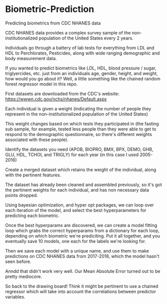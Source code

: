 # Biometric-Prediction
Predicting biometrics from CDC NHANES data

CDC NHANES data provides a complex survey sample of the non-institutionalized population of the United States every 2 years.

Individuals go through a battery of lab tests for everything from LDL and HDL to Perchlorates, Pesticides, along with wide ranging demographic and body measurement data.

If you wanted to predict biometrics like LDL, HDL, blood pressure / sugar, triglyercides, etc. just from an individuals age, gender, height, and weight, how would you go about it?
Well, a little something like the chained random forest regressor model in this repo.

First datasets are downloaded from the CDC's website:
https://wwwn.cdc.gov/nchs/nhanes/Default.aspx

Each individual is given a weight (indicating the number of people they represent in the non-institutionalized population of the United States)

This weight changes based on which tests they participated in (the fasting sub sample, for example, tested less people than they were able to get to respond to the demographic questionnaire, so there's different weights associated with these people).

Identify the datasets you need (APOB, BIOPRO, BMX, BPX, DEMO, GHB, GLU, HDL, TCHOl, and TRIGLY) for each year (in this case I used 2005-2016)

Create a merged dataset which retains the weight of the individual, along with the pertinent features.

The dataset has already been cleaned and assembled previously, so it's got the pertinent weights for each individual, and has non necessary data points dropped.

Using bayesian optimization, and hyper opt packages, we can loop over each iteration of the model, and select the best hyperparameters for predicting each biometric.

Once the best hyperparams are discovered, we can create a model fitting loop which grabs the correct hyperparams from a dictionary for each loop, depending on which biometric we're prediciting.
Put it all together, and you eventually save 10 models, one each for the labels we're looking for.

Then we save each model with a unique name, and use them to make predictions on CDC NHANES data from 2017-2018, which the model hasn't seen before.

Anndd that didn't work very well.
Our Mean Absolute Error turned out to be pretty mediocore.

So back to the drawing board! Think it might be pertinent to use a chained regressor which will take into account the correlations between predictor variables.
 
